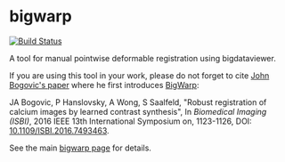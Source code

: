 # bigwarp
[![Build Status](https://github.com/saalfeldlab/bigwarp/actions/workflows/build-main.yml/badge.svg)](https://github.com/saalfeldlab/bigwarp/actions/workflows/build-main.yml)

A tool for manual pointwise deformable registration using bigdataviewer.

If you are using this tool in your work, please do not forget to cite [John Bogovic's paper](http://ieeexplore.ieee.org/document/7493463/) where he first introduces [BigWarp](http://fiji.sc/BigWarp):

JA Bogovic, P Hanslovsky, A Wong, S Saalfeld, "Robust registration of calcium images by learned contrast synthesis", In *Biomedical Imaging (ISBI)*, 2016 IEEE 13th International Symposium on, 1123-1126,  DOI: [10.1109/ISBI.2016.7493463](https://doi.org/10.1109/ISBI.2016.7493463).

See the main [bigwarp page](http://fiji.sc/BigWarp) for details.
